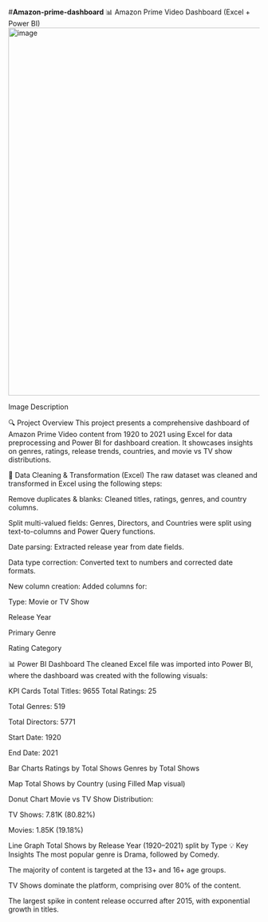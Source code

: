 #**Amazon-prime-dashboard**
📊 Amazon Prime Video Dashboard (Excel + Power BI)
<img width="1316" height="738" alt="image" src="https://github.com/user-attachments/assets/3780774b-6d9d-491d-84ed-a7664aa0df4a" />


Image Description

🔍 Project Overview This project presents a comprehensive dashboard of Amazon Prime Video content from 1920 to 2021 using Excel for data preprocessing and Power BI for dashboard creation. It showcases insights on genres, ratings, release trends, countries, and movie vs TV show distributions.

🧹 Data Cleaning & Transformation (Excel) The raw dataset was cleaned and transformed in Excel using the following steps:

Remove duplicates & blanks: Cleaned titles, ratings, genres, and country columns.

Split multi-valued fields: Genres, Directors, and Countries were split using text-to-columns and Power Query functions.

Date parsing: Extracted release year from date fields.

Data type correction: Converted text to numbers and corrected date formats.

New column creation: Added columns for:

Type: Movie or TV Show

Release Year

Primary Genre

Rating Category

📊 Power BI Dashboard The cleaned Excel file was imported into Power BI, where the dashboard was created with the following visuals:

KPI Cards Total Titles: 9655
Total Ratings: 25

Total Genres: 519

Total Directors: 5771

Start Date: 1920

End Date: 2021

Bar Charts Ratings by Total Shows
Genres by Total Shows

Map Total Shows by Country (using Filled Map visual)

Donut Chart Movie vs TV Show Distribution:

TV Shows: 7.81K (80.82%)

Movies: 1.85K (19.18%)

Line Graph Total Shows by Release Year (1920–2021) split by Type
💡 Key Insights The most popular genre is Drama, followed by Comedy.

The majority of content is targeted at the 13+ and 16+ age groups.

TV Shows dominate the platform, comprising over 80% of the content.

The largest spike in content release occurred after 2015, with exponential growth in titles.
